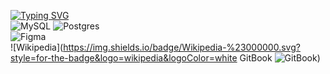 <a href="https://git.io/typing-svg"><img src="https://readme-typing-svg.herokuapp.com?font=Fira+Code&pause=1000&color=7384F7&background=1907FF00&center=true&vCenter=true&width=500&lines=Hi%2C+there+I'm+DOKVA" alt="Typing SVG" /></a><br>
![MySQL](https://img.shields.io/badge/mysql-4479A1.svg?style=for-the-badge&logo=mysql&logoColor=white)
![Postgres](https://img.shields.io/badge/postgres-%23316192.svg?style=for-the-badge&logo=postgresql&logoColor=white)<br>
![Figma](https://img.shields.io/badge/figma-%23F24E1E.svg?style=for-the-badge&logo=figma&logoColor=white)<br>
![Wikipedia](https://img.shields.io/badge/Wikipedia-%23000000.svg?style=for-the-badge&logo=wikipedia&logoColor=white
GitBook 	![GitBook](https://img.shields.io/badge/GitBook-%23000000.svg?style=for-the-badge&logo=gitbook&logoColor=white))<br>
